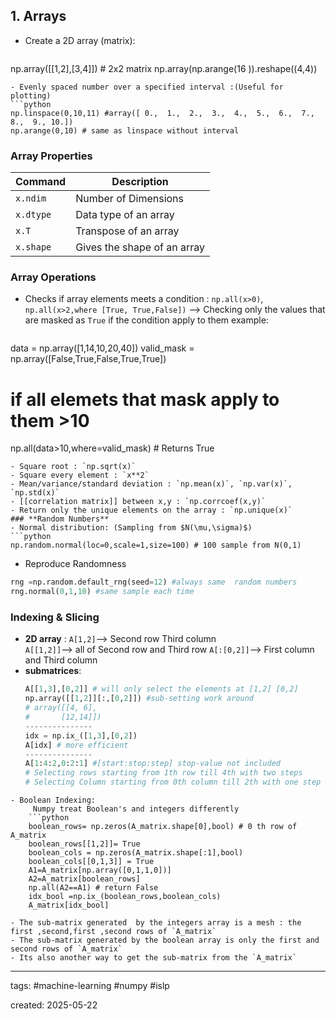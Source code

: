 ## **1. Arrays**

- Create a 2D array (matrix):
  ```python 
 np.array([[1,2],[3,4]]) # 2x2 matrix
 np.array(np.arange(16 )).reshape((4,4))
```
- Evenly spaced number over a specified interval :(Useful for plotting)
```python
np.linspace(0,10,11) #array([ 0.,  1.,  2.,  3.,  4.,  5.,  6.,  7.,  8.,  9., 10.])
np.arange(0,10) # same as linspace without interval
```
### **Array  Properties**

| Command   | Description                 |
| --------- | --------------------------- |
| `x.ndim`  | Number of Dimensions        |
| `x.dtype` | Data type of an array       |
| `x.T`     | Transpose of an array       |
| `x.shape` | Gives the shape of an array |
### **Array  Operations**
-  Checks if array elements meets a condition : `np.all(x>0)`, `np.all(x>2,where [True, True,False])` --> Checking only the values that are masked as `True` if the condition apply to them 
	 example:
	 ```python  
  data = np.array([1,14,10,20,40])
  valid_mask = np.array([False,True,False,True,True])
  # if all elemets that mask apply to them >10 
  np.all(data>10,where=valid_mask) # Returns True
  ```
- Square root : `np.sqrt(x)`
- Square every element : `x**2`
- Mean/variance/standard deviation : `np.mean(x)`, `np.var(x)`, `np.std(x)`
- [[correlation matrix]] between x,y : `np.corrcoef(x,y)`
- Return only the unique elements on the array : `np.unique(x)`
### **Random Numbers**
- Normal distribution: (Sampling from $N(\mu,\sigma)$)
```python 
np.random.normal(loc=0,scale=1,size=100) # 100 sample from N(0,1)
```
- Reproduce Randomness
```python 
rng =np.random.default_rng(seed=12) #always same  random numbers
rng.normal(0,1,10) #same sample each time 
```
### **Indexing & Slicing**
- **2D array** : 
	`A[1,2]`--> Second row  Third column   
	`A[[1,2]]`--> all of Second row and Third row
	`A[:[0,2]]`--> First column and Third column 
- **submatrices**:
	```python
	A[[1,3],[0,2]] # will only select the elements at [1,2] [0,2]
	np.array([[1,2]][:,[0,2]]) #sub-setting work around	
	# array([[4, 6],
	#       [12,14]])
	---------------
	idx = np.ix_([1,3],[0,2]) 
	A[idx] # more efficient 
	---------------
	A[1:4:2,0:2:1] #[start:stop:step] stop-value not included
	# Selecting rows starting from 1th row till 4th with two steps 
	# Selecting Column starting from 0th column till 2th with one step
``` 
- Boolean Indexing: 
	 Numpy treat Boolean's and integers differently 
	```python
	boolean_rows= np.zeros(A_matrix.shape[0],bool) # 0 th row of A_matrix
	boolean_rows[[1,2]]= True
	boolean_cols = np.zeros(A_matrix.shape[:1],bool)
	boolean_cols[[0,1,3]] = True
	A1=A_matrix[np.array([0,1,1,0])]
	A2=A_matrix[boolean_rows]
	np.all(A2==A1) # return False
	idx_bool =np.ix_(boolean_rows,boolean_cols)
	A_matrix[idx_bool]
```
	- The sub-matrix generated  by the integers array is a mesh : the first ,second,first ,second rows of `A_matrix`
	- The sub-matrix generated by the boolean array is only the first and second rows of `A_matrix`
	- Its also another way to get the sub-matrix from the `A_matrix`


---
tags: 
#machine-learning #numpy #islp

created: 2025-05-22
